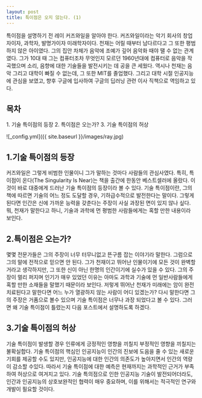 ```yaml
---
layout: post
title: 특이점은 오지 않는다. (1)
---
```


특이점을 설명하기 전 레이 커즈와일을 알아야 한다.
커즈와일이라는 악기 회사의 창업자이자, 과학자, 발명가이자 미래학자이다.
천재는 어릴 때부터 남다르다고 그 또한 평범하지 않은 아이였다.
그의 집안 차체가 음악에 조예가 깊어 음악화 때야 땔 수 없는 관계였다.
그가 10대 때 그는 컴퓨터조차 무엇인지 모르던 1960년대에 컴퓨터로 음악을 작곡했으며 소리, 음향에 대한 기술들을 발전시키는 데 공을 큰 세웠다.
역시나 천재는 음악 그리고 대학이 빠질 수 없는데, 그 또한 MIT를 졸업했다.
그리고 대학 시절 인공지능에 관심을 보였고, 향후 구글에 입사하여 구글의 딥러닝 관련 이사 직책으로 역임하고 있다.

<h2>목차</h2>
1. 기술 특이점의 등장
2. 특이점은 오는가?
3. 기술 특이점의 허상


![_config.yml]({{ site.baseurl }}/images/ray.jpg)

<h2>1.기술 특이점의 등장</h2>

커즈와일은 그렇게 비범한 인물이니 그가 말하는 것마다 사람들의 관심사였다.
특히, 특이점이 온다(The Singularity Is Near)는 책을 출간에 한동안 베스트셀러에 올랐다.
이것이 바로 대중에게 드러난 기술 특이점의 등장이라 볼 수 있다.
기술 특이점이란, 그의 책에 따르면 기술의 어느 정도 도달할 경우, 기하급수적으로 발전한다는 말이다.
그렇게 된다면 인간은 신에 가까운 능력을 갖춘다는 주장이 사실 과장된 면이 있지 않나 싶다.
뭐, 천재가 말한다고 하니, 기술과 과학에 먼 평범한 사람들에게는 혹할 만한 내용이라 보인다.


<h2>2.특이점은 오는가?</h2>

몇몇 전문가들은 그의 주장이 너무 터무니없고 뜬구름 잡는 이야기라 말한다.
그럼으로 그의 말에 전적으로 믿으면 안 된다.
그가 천재이고 뛰어난 인물이기에 모든 것이 완벽할 거라고 생각하지만, 그 또한 신이 아닌 한명의 인간이기에 실수가 있을 수 있다.
그의 주장이 멀리 퍼지며 인기가 매우 있었던 이유는 아마도 과학과 기술에 먼 일반사람들에게 혹할 만한 소재들을 말했기 때문이라 보인다.
저렇게 뛰어난 천재가 미래에는 암이 완전 치료된다고 말한다면 어느 누가 열광하지 않는 사람이 어디 있겠는가?
다시 말한다면 그의 주장은 거품으로 볼수 있으며 기술 특이점은 너무나 과장 되었다고 볼 수 있다.
그러면 왜 기술 특이점이 틀렸는지 다음 포스트에서 설명하도록 하겠다.


<h2>3.기술 특이점의 허상</h2>

기술 특이점이 발생할 경우 인류에게 긍정적인 영향을 끼칠지 부정적인 영향을 끼칠지는 불확실합다. 기술 특이점의 핵심인 인공지능이 인간의 진보에 도음을 줄 수 있는 새로운 기회를 제공할 수도 있지만, 인공지능에 대한 인간의 의존도가 높아지면서 인간의 역량이 감소할 수있다. 따라서 기술 특이점에 대한 예측은 현재까지는 과학적인 근거가 부족하여 허상으로 여겨지고 있다. 기술 특의점으로 인한 인공지능 기술이 발전되어더라도, 인간과 인공지능의 상호보완적인 협력이 매우 중요하며, 이를 위해서는 적극적인 연구와 개발이 필요할 것이다.
